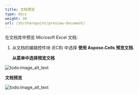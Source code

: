 ```yaml
---
title: 文档预览
type: docs
weight: 30
url: /zh/sharepoint/preview-document/
---
```


在文档库中预览 Microsoft Excel 文档:

1. 从文档的编辑控件块 (ECB) 中选择 **使用 Aspose.Cells 预览文档**. 

   **从菜单中选择预览文档** 

![todo:image_alt_text](preview-document_1.png)



**文档预览** 

![todo:image_alt_text](preview-document_2.png)
